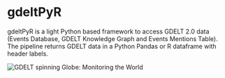 # gdeltPyR
gdeltPyR is a light Python based framework to access GDELT 2.0 data (Events Database, GDELT Knowledge Graph and Events Mentions Table).  The pipeline returns GDELT data in a Python Pandas or R dataframe with header labels.


![GDELT spinning Globe: Monitoring the World][spinningglobe]


[spinningglobe]: http://bestanimations.com/Earth&Space/Earth/earth-spinning-rotating-animation-24.gif
